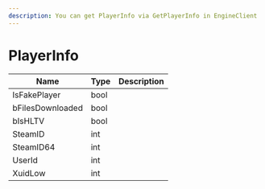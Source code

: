 ```yaml
---
description: You can get PlayerInfo via GetPlayerInfo in EngineClient
---
```


# PlayerInfo

| Name             | Type | Description |
| ---------------- | ---- | ----------- |
| IsFakePlayer     | bool |             |
| bFilesDownloaded | bool |             |
| bIsHLTV          | bool |             |
| SteamID          | int  |             |
| SteamID64        | int  |             |
| UserId           | int  |             |
| XuidLow          | int  |             |
